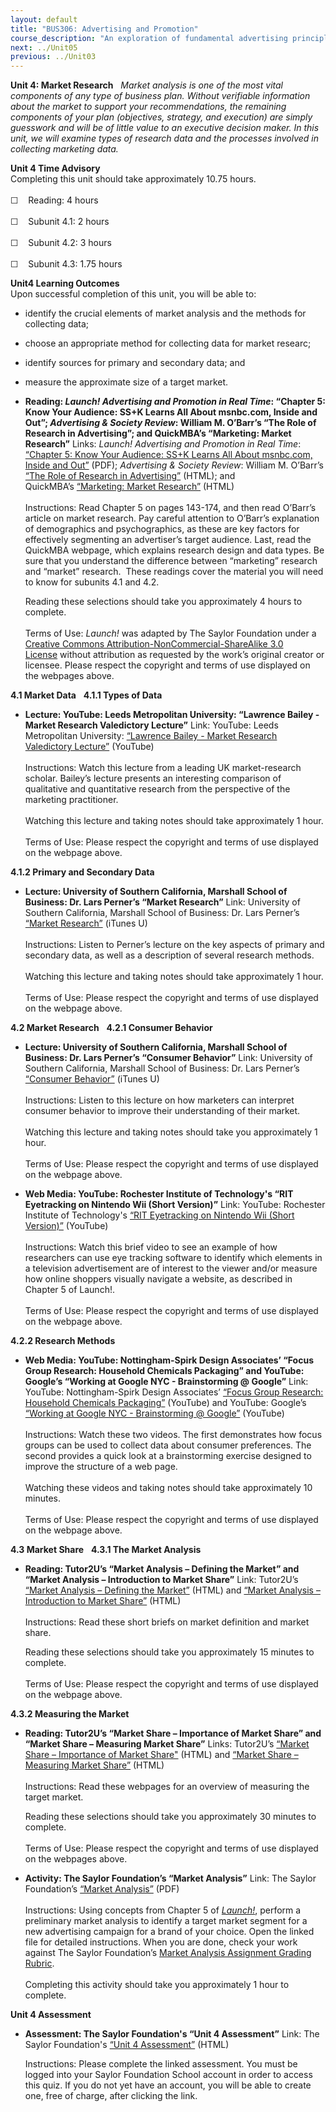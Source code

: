 ```yaml
---
layout: default
title: "BUS306: Advertising and Promotion"
course_description: "An exploration of fundamental advertising principles and the role advertising plays in the promotional mix, with particular emphasis on identifying the unique characteristics of advertising and examining familiar marketing concepts using an advertising framework."
next: ../Unit05
previous: ../Unit03
---
```

**Unit 4: Market Research** <span id="4"></span> 
*Market analysis is one of the most vital components of any type of
business plan. Without verifiable information about the market to
support your recommendations, the remaining components of your plan
(objectives, strategy, and execution) are simply guesswork and will be
of little value to an executive decision maker. In this unit, we will
examine types of research data and the processes involved in collecting
marketing data.*

**Unit 4 Time Advisory**  
Completing this unit should take approximately 10.75 hours.  
    
 ☐    Reading: 4 hours  
    
 ☐    Subunit 4.1: 2 hours  
    
 ☐    Subunit 4.2: 3 hours  
    
 ☐    Subunit 4.3: 1.75 hours

**Unit4 Learning Outcomes**  
Upon successful completion of this unit, you will be able to:
-   identify the crucial elements of market analysis and the methods for
    collecting data;
-   choose an appropriate method for collecting data for market researc;
-   identify sources for primary and secondary data; and
-   measure the approximate size of a target market.

-   **Reading: *Launch! Advertising and Promotion in Real Time*:
    “Chapter 5: Know Your Audience: SS+K Learns All About msnbc.com,
    Inside and Out”; *Advertising & Society Review*: William M. O’Barr’s
    “The Role of Research in Advertising”; and QuickMBA’s “Marketing:
    Market Research”**
    Links: *Launch! Advertising and Promotion in Real Time*: [“Chapter
    5: Know Your Audience: SS+K Learns All About msnbc.com, Inside and
    Out”](https://resources.saylor.org/wwwresources/archived/site/textbooks/Launch!%20Advertising%20and%20Promotion%20in%20Real%20Time.pdf)
    (PDF); *Advertising & Society Review*: William M. O’Barr’s [“The
    Role of Research in
    Advertising”](http://muse.jhu.edu/journals/asr/v007/7.4unit10.html) (HTML);
    and QuickMBA’s [“Marketing: Market
    Research”](http://www.quickmba.com/marketing/research/) (HTML)  
        
     Instructions: Read Chapter 5 on pages 143-174, and then read
    O’Barr’s article on market research. Pay careful attention to
    O’Barr’s explanation of demographics and psychographics, as these
    are key factors for effectively segmenting an advertiser’s target
    audience. Last, read the QuickMBA webpage, which explains research
    design and data types. Be sure that you understand the difference
    between “marketing” research and “market” research.  These readings
    cover the material you will need to know for subunits 4.1 and 4.2.  
      
     Reading these selections should take you approximately 4 hours to
    complete.  
        
     Terms of Use: *Launch!* was adapted by The Saylor Foundation under
    a [Creative Commons Attribution-NonCommercial-ShareAlike 3.0
    License](http://creativecommons.org/licenses/by-nc-sa/3.0/) without
    attribution as requested by the work’s original creator or
    licensee. Please respect the copyright and terms of use displayed on
    the webpages above. 

**4.1 Market Data** <span id="4.1"></span> 
**4.1.1 Types of Data** <span id="4.1.1"></span> 
-   **Lecture: YouTube: Leeds Metropolitan University: “Lawrence
    Bailey - Market Research Valedictory Lecture”**
    Link: YouTube: Leeds Metropolitan University: [“Lawrence Bailey -
    Market Research Valedictory
    Lecture”](http://www.youtube.com/watch?v=WdQREwSRu7g) (YouTube)  
        
     Instructions: Watch this lecture from a leading UK market-research
    scholar. Bailey’s lecture presents an interesting comparison of
    qualitative and quantitative research from the perspective of the
    marketing practitioner.  
        
     Watching this lecture and taking notes should take approximately 1
    hour.  
        
     Terms of Use: Please respect the copyright and terms of use
    displayed on the webpage above.

**4.1.2 Primary and Secondary Data** <span id="4.1.2"></span> 
-   **Lecture: University of Southern California, Marshall School of
    Business: Dr. Lars Perner’s “Market Research”**
    Link: University of Southern California, Marshall School of
    Business: Dr. Lars Perner’s [“Market
    Research”](http://deimos3.apple.com/WebObjects/Core.woa/Browse/usc.edu.2336280737?i=1124876461)
    (iTunes U)  
        
     Instructions: Listen to Perner’s lecture on the key aspects of
    primary and secondary data, as well as a description of several
    research methods.  
        
     Watching this lecture and taking notes should take approximately 1
    hour.  
        
     Terms of Use: Please respect the copyright and terms of use
    displayed on the webpage above.

**4.2 Market Research** <span id="4.2"></span> 
**4.2.1 Consumer Behavior** <span id="4.2.1"></span> 
-   **Lecture: University of Southern California, Marshall School of
    Business: Dr. Lars Perner’s “Consumer Behavior”**
    Link: University of Southern California, Marshall School of
    Business: Dr. Lars Perner’s [“Consumer
    Behavior”](https://itunes.apple.com/itunes-u/marketing-fundamentals-buad/id423483727?mt=10#ls=1)
    (iTunes U)  
        
     Instructions: Listen to this lecture on how marketers can interpret
    consumer behavior to improve their understanding of their market.  
        
     Watching this lecture and taking notes should take you
    approximately 1 hour.  
         
     Terms of Use: Please respect the copyright and terms of use
    displayed on the webpage above.

-   **Web Media: YouTube: Rochester Institute of Technology's “RIT
    Eyetracking on Nintendo Wii (Short Version)”**
    Link: YouTube: Rochester Institute of Technology's [“RIT Eyetracking
    on Nintendo Wii (Short
    Version)”](http://www.youtube.com/watch?v=Y0Fv_pfE8CI) (YouTube)  
        
     Instructions: Watch this brief video to see an example of how
    researchers can use eye tracking software to identify which elements
    in a television advertisement are of interest to the viewer and/or
    measure how online shoppers visually navigate a website, as
    described in Chapter 5 of Launch!.   
        
     Terms of Use: Please respect the copyright and terms of use
    displayed on the webpage above.

**4.2.2 Research Methods** <span id="4.2.2"></span> 
-   **Web Media: YouTube: Nottingham-Spirk Design Associates’ “Focus
    Group Research: Household Chemicals Packaging” and YouTube: Google’s
    “Working at Google NYC - Brainstorming @ Google”**
    Link: YouTube: Nottingham-Spirk Design Associates’ [“Focus Group
    Research: Household Chemicals
    Packaging”](http://www.youtube.com/watch?v=-C35azLE2Kk) (YouTube)
    and YouTube: Google’s [“Working at Google NYC - Brainstorming @
    Google”](http://www.youtube.com/watch?v=VzMPV3YEI_8) (YouTube)  
        
     Instructions: Watch these two videos. The first demonstrates how
    focus groups can be used to collect data about consumer preferences.
    The second provides a quick look at a brainstorming exercise
    designed to improve the structure of a web page.   
        
     Watching these videos and taking notes should take approximately 10
    minutes.  
        
     Terms of Use: Please respect the copyright and terms of use
    displayed on the webpage above.

**4.3 Market Share** <span id="4.3"></span> 
**4.3.1 The Market Analysis** <span id="4.3.1"></span> 
-   **Reading: Tutor2U’s “Market Analysis – Defining the Market” and
    “Market Analysis – Introduction to Market Share”**
    Link: Tutor2U’s [“Market Analysis – Defining the
    Market”](http://tutor2u.net/business/marketing/market_analysis_defining.asp)
    (HTML) and [“Market Analysis – Introduction to Market
    Share”](http://tutor2u.net/business/marketing/market_analysis_marketshare_intro.asp) (HTML)  
        
     Instructions: Read these short briefs on market definition and
    market share.  
      
     Reading these selections should take you approximately 15 minutes
    to complete.  
        
     Terms of Use: Please respect the copyright and terms of use
    displayed on the webpage above.

**4.3.2 Measuring the Market** <span id="4.3.2"></span> 
-   **Reading: Tutor2U’s “Market Share – Importance of Market Share” and
    “Market Share – Measuring Market Share”**
    Links: Tutor2U’s [“Market Share – Importance of Market
    Share"](http://tutor2u.net/business/marketing/market_analysis_marketshare_importance.asp)
    (HTML) and [“Market Share – Measuring Market
    Share”](http://tutor2u.net/business/marketing/market_analysis_marketshare_measuring.asp)
    (HTML)  
        
     Instructions: Read these webpages for an overview of measuring the
    target market.  
      
     Reading these selections should take you approximately 30 minutes
    to complete.  
        
     Terms of Use: Please respect the copyright and terms of use
    displayed on the webpages above.

-   **Activity: The Saylor Foundation’s “Market Analysis”**
    Link: The Saylor Foundation’s [“Market
    Analysis”](https://resources.saylor.org/wwwresources/archived/site/wp-content/uploads/2012/06/BUS306-Activity-4.2.3-FINAL.pdf) (PDF)  
        
     Instructions: Using concepts from Chapter 5 of
    *[Launch!](https://resources.saylor.org/wwwresources/archived/site/textbooks/Launch!%20Advertising%20and%20Promotion%20in%20Real%20Time.pdf)*,
    perform a preliminary market analysis to identify a target market
    segment for a new advertising campaign for a brand of your choice.
    Open the linked file for detailed instructions. When you are done,
    check your work against The Saylor Foundation’s [Market Analysis
    Assignment Grading
    Rubric](https://resources.saylor.org/wwwresources/archived/site/wp-content/uploads/2012/06/BUS306-Activity-4.2.3-GRADINGRUBRIC-FINAL.pdf).  
        
     Completing this activity should take you approximately 1 hour to
    complete.

**Unit 4 Assessment** <span id="4.4"></span> 
-   **Assessment: The Saylor Foundation's “Unit 4 Assessment”**
    Link: The Saylor Foundation's [“Unit 4
    Assessment”](http://school.saylor.org/mod/quiz/view.php?id=1060) (HTML)  
      
     Instructions: Please complete the linked assessment. You must be
    logged into your Saylor Foundation School account in order to access
    this quiz. If you do not yet have an account, you will be able to
    create one, free of charge, after clicking the link.


